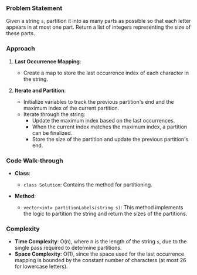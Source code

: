 ### Problem Statement
Given a string `s`, partition it into as many parts as possible so that each letter appears in at most one part. Return a list of integers representing the size of these parts.

### Approach
1. **Last Occurrence Mapping**:
   - Create a map to store the last occurrence index of each character in the string.

2. **Iterate and Partition**:
   - Initialize variables to track the previous partition's end and the maximum index of the current partition.
   - Iterate through the string:
     - Update the maximum index based on the last occurrences.
     - When the current index matches the maximum index, a partition can be finalized.
     - Store the size of the partition and update the previous partition's end.

### Code Walk-through
- **Class**:
  - `class Solution`: Contains the method for partitioning.

- **Method**:
  - `vector<int> partitionLabels(string s)`: This method implements the logic to partition the string and return the sizes of the partitions.

### Complexity
- **Time Complexity**: O(n), where n is the length of the string `s`, due to the single pass required to determine partitions.
- **Space Complexity**: O(1), since the space used for the last occurrence mapping is bounded by the constant number of characters (at most 26 for lowercase letters).
